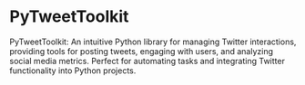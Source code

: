 # PyTweetToolkit
PyTweetToolkit: An intuitive Python library for managing Twitter interactions, providing tools for posting tweets, engaging with users, and analyzing social media metrics. Perfect for automating tasks and integrating Twitter functionality into Python projects.
